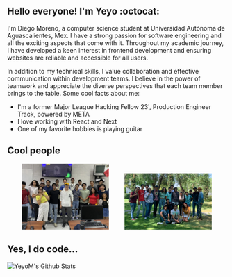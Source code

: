 ## Hello everyone! I'm Yeyo :octocat:

I'm Diego Moreno, a computer science student at Universidad Autónoma de Aguascalientes, Mex. I have a strong passion for software engineering and all the exciting aspects that come with it. Throughout my academic journey, I have developed a keen interest in frontend development and ensuring websites are reliable and accessible for all users.
<br />

In addition to my technical skills, I value collaboration and effective communication within development teams. I believe in the power of teamwork and appreciate the diverse perspectives that each team member brings to the table. Some cool facts about me:
<br />

*  I'm a former Major League Hacking Fellow 23', Production Engineer Track, powered by META
*  I love working with React and Next
*  One of my favorite hobbies is playing guitar

## Cool people

<div align="center">
  <img alt="GOLF Community" src="images/cool_people.webp" width="40%">
&nbsp; &nbsp; &nbsp; &nbsp;
  <img alt="GitHub Campus Experts" src="images/Cool_People2.JPG" width="40%">
</div>


## Yes, I do code...
<img align="left" alt="YeyoM's Github Stats" src="https://github-readme-stats.vercel.app/api?username=YeyoM&show_icons=true&hide_border=true&theme=tokyonight" />


